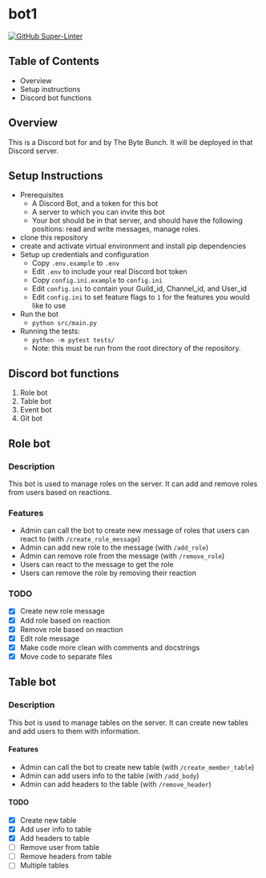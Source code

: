 # bot1
[![GitHub Super-Linter](https://github.com/Al1babax/bot1/actions/workflows/linter.yml/badge.svg)](https://github.com/marketplace/actions/super-linter)

## Table of Contents

- Overview
- Setup instructions
- Discord bot functions

## Overview

This is a Discord bot for and by The Byte Bunch. It will be deployed in that Discord server.

## Setup Instructions

- Prerequisites
  - A Discord Bot, and a token for this bot
  - A server to which you can invite this bot
  - Your bot should be in that server, and should have the following positions: read and write messages, manage roles.
- clone this repository
- create and activate virtual environment and install pip dependencies
- Setup up credentials and configuration
  - Copy `.env.example` to `.env`
  - Edit `.env` to include your real Discord bot token
  - Copy `config.ini.example` to `config.ini`
  - Edit `config.ini` to contain your Guild_id, Channel_id, and User_id
  - Edit `config.ini` to set feature flags to `1` for the features you would like to use
- Run the bot
  - `python src/main.py`
- Running the tests:
  - `python -m pytest tests/`
  - Note: this must be run from the root directory of the repository.

## Discord bot functions

1. Role bot
2. Table bot
3. Event bot
4. Git bot

## Role bot

### Description

This bot is used to manage roles on the server. It can add and remove roles from users based on reactions.

### Features

- Admin can call the bot to create new message of roles that users can react to (with `/create_role_message`)
- Admin can add new role to the message (with `/add_role`)
- Admin can remove role from the message (with `/remove_role`)
- Users can react to the message to get the role
- Users can remove the role by removing their reaction

### TODO

- [x] Create new role message
- [x] Add role based on reaction
- [x] Remove role based on reaction
- [x] Edit role message
- [x] Make code more clean with comments and docstrings
- [x] Move code to separate files

## Table bot

### Description

This bot is used to manage tables on the server. It can create new tables and add users to them with information.

#### Features

- Admin can call the bot to create new table (with `/create_member_table`)
- Admin can add users info to the table (with `/add_body`)
- Admin can add headers to the table (with `/remove_header`)

#### TODO

- [x] Create new table
- [x] Add user info to table
- [x] Add headers to table
- [ ] Remove user from table
- [ ] Remove headers from table
- [ ] Multiple tables
